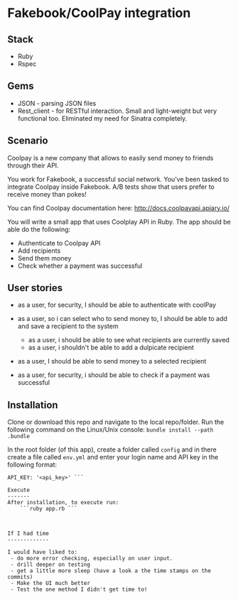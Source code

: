 Fakebook/CoolPay integration
========

Stack
------
- Ruby
- Rspec

Gems
-------
 - JSON - parsing JSON files
 - Rest_client - for RESTful interaction. Small and light-weight but very functional too. Eliminated my need for Sinatra completely.

Scenario
--------
Coolpay is a new company that allows to easily send money to friends through their API.
 
You work for Fakebook, a successful social network. You’ve been tasked to integrate Coolpay inside Fakebook. A/B tests show that users prefer to receive money than pokes!
 
You can find Coolpay documentation here: http://docs.coolpayapi.apiary.io/
 
You will write a small app that uses Coolplay API in Ruby. The app should be able do the following:
 
- Authenticate to Coolpay API
- Add recipients
- Send them money
- Check whether a payment was successful

User stories
------------
- as a user, for security, I should be able to authenticate with coolPay 

- as a user, so i can select who to send money to, I should be able to add and save a recipient to the system
  - as a user, i should be able to see what recipients are currently saved
  - as a user, i shouldn't be able to add a dulpicate recipient

- as a user, I should be able to send money to a selected recipient

- as a user, for security, i should be able to check if a payment was successful

Installation
------------
Clone or download this repo and navigate to the local repo/folder. Run the following command on the Linux/Unix console:
    ```bundle install --path .bundle ```

In the root folder (of this app), create a folder called ```config``` and in there create a file called ```env.yml``` and enter your login name and API key in the following format:
```API_USERNAME: '<username>'
API_KEY: '<api_key>' ```

Execute
-------
After installation, to execute run:
    ```ruby app.rb ```



If I had time
-------------

I would have liked to:
 - do more error checking, especially on user input. 
 - drill deeper on testing
 - get a little more sleep (have a look a the time stamps on the commits)
 - Make the UI much better
 - Test the one method I didn't get time to!
